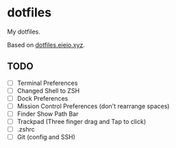 # dotfiles
My dotfiles. 

Based on [dotfiles.eieio.xyz](https://dotfiles.eieio.tyz).

## TODO

- [ ] Terminal Preferences
- [ ] Changed Shell to ZSH
- [ ] Dock Preferences
- [ ] Mission Control Preferences (don't rearrange spaces)
- [ ] Finder Show Path Bar
- [ ] Trackpad (Three finger drag and Tap to click)
- [ ] .zshrc
- [ ] Git (config and SSH)
